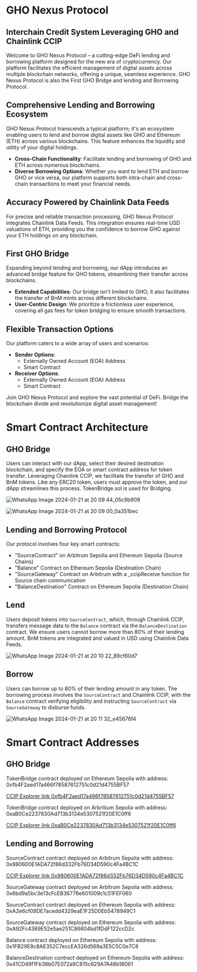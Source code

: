# GHO Nexus Protocol
## Interchain Credit System Leveraging GHO and Chainlink CCIP

Welcome to GHO Nexus Protocol – a cutting-edge DeFi lending and borrowing platform designed for the new era of cryptocurrency. Our platform facilitates the efficient management of digital assets across multiple blockchain networks, offering a unique, seamless experience. GHO Nexus Protocol is also the First GHO Bridge and lending and Borrowing Protocol.

## Comprehensive Lending and Borrowing Ecosystem
GHO Nexus Protocol transcends a typical platform; it's an ecosystem enabling users to lend and borrow digital assets like GHO and Ethereum (ETH) across various blockchains. This feature enhances the liquidity and utility of your digital holdings.

- **Cross-Chain Functionality**: Facilitate lending and borrowing of GHO and ETH across numerous blockchains.
- **Diverse Borrowing Options**: Whether you want to lend ETH and borrow GHO or vice versa, our platform supports both intra-chain and cross-chain transactions to meet your financial needs.

## Accuracy Powered by Chainlink Data Feeds
For precise and reliable transaction processing, GHO Nexus Protocol integrates Chainlink Data Feeds. This integration ensures real-time USD valuations of ETH, providing you the confidence to borrow GHO against your ETH holdings on any blockchain.

## First GHO Bridge
Expanding beyond lending and borrowing, our dApp introduces an advanced bridge feature for GHO tokens, streamlining their transfer across blockchains.

- **Extended Capabilities**: Our bridge isn't limited to GHO; it also facilitates the transfer of BnM mints across different blockchains.
- **User-Centric Design**: We prioritize a frictionless user experience, covering all gas fees for token bridging to ensure smooth transactions.

## Flexible Transaction Options
Our platform caters to a wide array of users and scenarios:

- **Sender Options**:
  - Externally Owned Account (EOA) Address
  - Smart Contract
- **Receiver Options**:
  - Externally Owned Account (EOA) Address
  - Smart Contract

Join GHO Nexus Protocol and explore the vast potential of DeFi. Bridge the blockchain divide and revolutionize digital asset management!

# Smart Contract Architecture

## GHO Bridge
Users can interact with our dApp, select their desired destination blockchain, and specify the EOA or smart contract address for token transfer. Leveraging Chainlink CCIP, we facilitate the transfer of GHO and BnM tokens. Like any ERC20 token, users must approve the token, and our dApp streamlines this process. TokenBridge.sol is used for Bridging.

![WhatsApp Image 2024-01-21 at 20 09 44_05c9b909](https://github.com/Open-Sorcerer/GHOtela/assets/60979345/bedbee17-1555-49d4-8f0d-b8ba07cd40e0)

![WhatsApp Image 2024-01-21 at 20 09 00_0a351bec](https://github.com/Open-Sorcerer/GHOtela/assets/60979345/a87246a1-26e7-42e8-857c-cb1e8cc33246)



## Lending and Borrowing Protocol
Our protocol involves four key smart contracts:
- "SourceContract" on Arbitrum Sepolia and Ethereum Sepolia (Source Chains)
- "Balance" Contract on Ethereum Sepolia (Destination Chain)
- "SourceGateway" Contract on Arbitrum with a _ccipReceive function for Source chain communication
- "BalanceDestination" Contract on Ethereum Sepolia (Destination Chain)

## Lend
Users deposit tokens into `SourceContract`, which, through Chainlink CCIP, transfers message data to the `Balance` contract via the `BalanceDestination` contract. We ensure users cannot borrow more than 80% of their lending amount. BnM tokens are integrated and valued in USD using Chainlink Data Feeds.

![WhatsApp Image 2024-01-21 at 20 10 22_89cf60d7](https://github.com/Open-Sorcerer/GHOtela/assets/60979345/08931c9d-c267-4a5e-a24a-18b6beab289d)



## Borrow
Users can borrow up to 80% of their lending amount in any token. The borrowing process involves the `SourceContract` and Chainlink CCIP, with the `Balance` contract verifying eligibility and instructing `SourceContract` via `SourceGateway` to disburse funds.

![WhatsApp Image 2024-01-21 at 20 11 32_e45676f4](https://github.com/Open-Sorcerer/GHOtela/assets/60979345/faedf067-0ed1-4135-b474-7d8082d9d157)


# Smart Contract Addresses

## GHO Bridge
TokenBridge contract deployed on Ethereum Sepolia with address:  0xfb4F2aed17a466f78587612751c0d21d4755BF57

[CCIP Explorer link 0xfb4F2aed17a466f78587612751c0d21d4755BF57](https://ccip.chain.link/address/0xfb4f2aed17a466f78587612751c0d21d4755bf57)

TokenBridge contract deployed on Arbritium Sepolia with address: 0xaB0Ce2237830Ad713b3134e5307521f20E1C0ff6

[CCIP Explorer link 0xaB0Ce2237830Ad713b3134e5307521f20E1C0ff6](https://ccip.chain.link/address/0xab0ce2237830ad713b3134e5307521f20e1c0ff6)

## Lending and Borrowing
SourceContract contract deployed on Arbitrum Sepolia with address: 0x980600E1ADA72f86d332Fb76D34D590c4Fa4BC1C

[CCIP Explorer link 0x980600E1ADA72f86d332Fb76D34D590c4Fa4BC1C](https://ccip.chain.link/address/0x980600e1ada72f86d332fb76d34d590c4fa4bc1c)

SourceGateway contract deployed on Arbitrum Sepolia with address: 0x6bd9a5bc3e13cFcEB36776e601009c1c51FEF060

SourceContract contract deployed on Ethereum Sepolia with address:  0xA2e6cf09DE7acedd4329eaE1F25D0Eb5478949C1

SourceGateway contract deployed on  Ethereum Sepolia with address:  0xA92Fc4369E52e5ae251C86604bd1fDdF122ccD2c

Balance contract deployed on Ethereum Sepolia with address:  0x1FB29E8c8AE352C7eccEA326d569a3E5C5C0e7C8

BalanceDestination contract deployed on Ethereum Sepolia with address:  0x41CD49f1Fb38b07E072a9C815c629A7A48b18061



